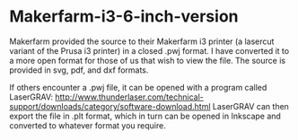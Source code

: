 Makerfarm-i3-6-inch-version
===========================

Makerfarm provided the source to their Makerfarm i3 printer
(a lasercut variant of the Prusa i3 printer) in a closed .pwj format. 
I have converted it to a more open format for those of us
that wish to view the file.  The source is provided in
svg, pdf, and dxf formats.

If others encounter a .pwj file, it can be opened with a program
called LaserGRAV: 
http://www.thunderlaser.com/technical-support/downloads/category/software-download.html
LaserGRAV can then export the file in .plt format, which in turn
can be opened in Inkscape and converted to whatever format you require.
